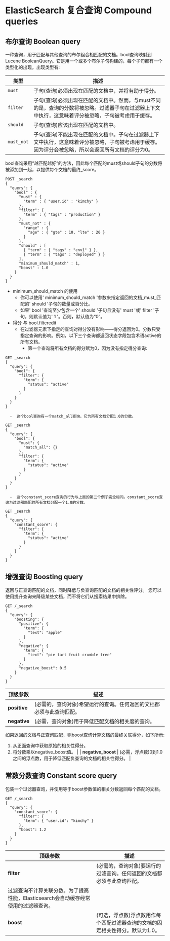 # ElasticSearch 复合查询 Compound queries

## 布尔查询 Boolean query
一种查询，用于匹配与其他查询的布尔组合相匹配的文档。bool查询映射到Lucene BooleanQuery。它是用一个或多个布尔子句构建的，每个子句都有一个类型化的出现。出现类型有:

| 类型 | 描述 |
| --- | --- |
| `must` | 子句(查询)必须出现在匹配的文档中，并将有助于得分。 |
| `filter` | 子句(查询)必须出现在匹配的文档中。然而，与must不同的是，查询的分数将被忽略。过滤器子句在过滤器上下文中执行，这意味着评分被忽略，子句被考虑用于缓存。 |
| `should` | 子句(查询)应该出现在匹配的文档中。 |
| `must_not` | 子句(查询)不能出现在匹配的文档中。子句在过滤器上下文中执行，这意味着评分被忽略，子句被考虑用于缓存。因为评分会被忽略，所以会返回所有文档的评分为0。 |

bool查询采用“越匹配越好”的方法，因此每个匹配的must或should子句的分数将被添加到一起，以提供每个文档的最终_score。
```
POST _search
{
  "query": {
    "bool" : {
      "must" : {
        "term" : { "user.id" : "kimchy" }
      },
      "filter": {
        "term" : { "tags" : "production" }
      },
      "must_not" : {
        "range" : {
          "age" : { "gte" : 10, "lte" : 20 }
        }
      },
      "should" : [
        { "term" : { "tags" : "env1" } },
        { "term" : { "tags" : "deployed" } }
      ],
      "minimum_should_match" : 1,
      "boost" : 1.0
    }
  }
}
```

-  minimum_should_match 的使用 
   - 你可以使用' minimum_should_match '参数来指定返回的文档_must_匹配的' should '子句的数量或百分比。
   - 如果' bool '查询至少包含一个' should '子句且没有' must '或' filter '子句，则默认值为' 1 '。否则，默认值为“0”。
-  得分 与 bool.filteredit 
   -  在过滤器元素下指定的查询对得分没有影响——得分返回为0。分数只受指定查询的影响。例如，以下三个查询都返回状态字段包含术语active的所有文档。 
      -  第一个查询将所有文档的得分赋为0，因为没有指定得分查询: 
```
GET _search
{
  "query": {
    "bool": {
      "filter": {
        "term": {
          "status": "active"
        }
      }
    }
  }
}
```

      -  这个bool查询有一个match_all查询，它为所有文档分配1.0的分数。 
```
GET _search
{
  "query": {
    "bool": {
      "must": {
        "match_all": {}
      },
      "filter": {
        "term": {
          "status": "active"
        }
      }
    }
  }
}
```

      -  这个constant_score查询的行为与上面的第二个例子完全相同。constant_score查询为过滤器匹配的所有文档分配一个1.0的分数。 
```
GET _search
{
  "query": {
    "constant_score": {
      "filter": {
        "term": {
          "status": "active"
        }
      }
    }
  }
}
```
## 增强查询 Boosting query
返回与正查询匹配的文档，同时降低与负查询匹配的文档的相关性评分。
您可以使用提升查询来降级某些文档，而不将它们从搜索结果中排除。
```
GET /_search
{
  "query": {
    "boosting": {
      "positive": {
        "term": {
          "text": "apple"
        }
      },
      "negative": {
        "term": {
          "text": "pie tart fruit crumble tree"
        }
      },
      "negative_boost": 0.5
    }
  }
}
```
| 顶级参数 | 描述 |
| --- | --- |
| **positive** | (必需的，查询对象)希望运行的查询。任何返回的文档都必须与此查询匹配。 |
| **negative** | (必需，查询对象)用于降低匹配文档的相关度的查询。
如果返回的文档与正查询匹配，则boost查询计算文档的最终关联得分，如下所示:
1. 从正面查询中获取原始的相关性得分。
2. 将分数乘以negative_boost值。 |
| **negative_boost** | (必需，浮点数)0到1.0之间的浮点数，用于降低匹配负查询的文档的相关性得分。 |

## 常数分数查询 Constant score query
包装一个过滤器查询，并使用等于boost参数值的相关分数返回每个匹配的文档。
```
GET /_search
{
  "query": {
    "constant_score": {
      "filter": {
        "term": { "user.id": "kimchy" }
      },
      "boost": 1.2
    }
  }
}
```
| 顶级参数 | 描述 |
| --- | --- |
| **filter** | (必需的，查询对象)要运行的过滤查询。任何返回的文档都必须与此查询匹配。
过滤查询不计算关联分数。为了提高性能，Elasticsearch会自动缓存经常使用的过滤器查询。 |
| **boost** | (可选，浮点数)浮点数用作每个匹配过滤器查询的文档的固定相关性得分。默认为1.0。 |

